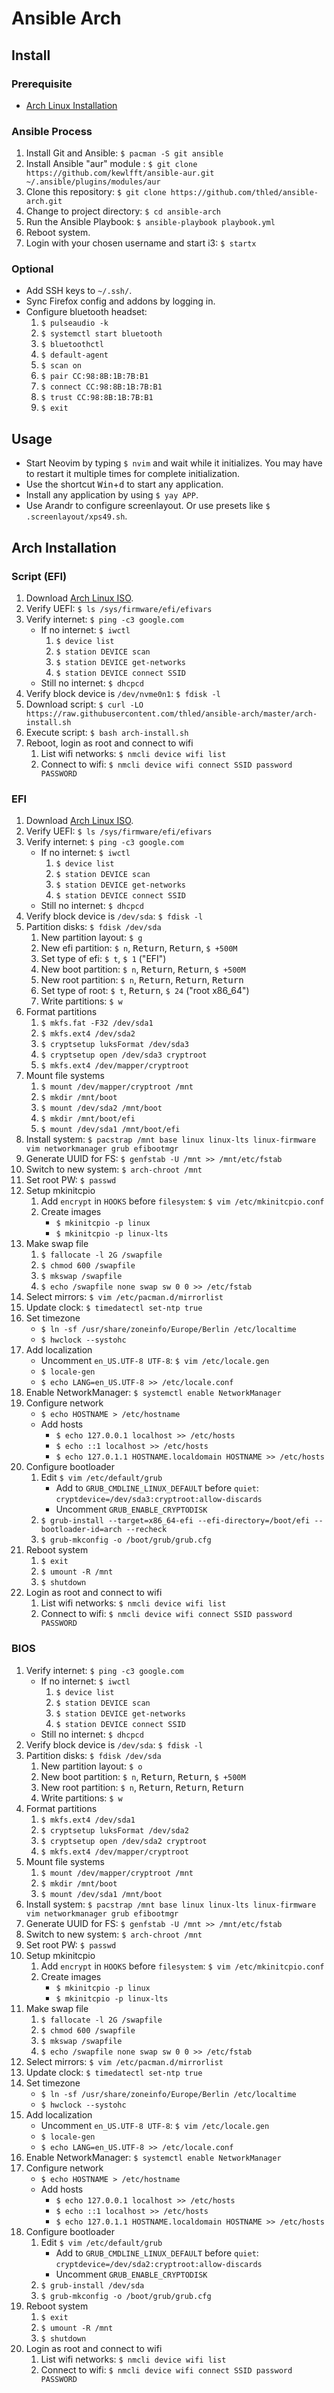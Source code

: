 # Ansible Arch

## Install

### Prerequisite

- [Arch Linux Installation](#arch-installation)

### Ansible Process

1. Install Git and Ansible: `$ pacman -S git ansible`
1. Install Ansible "aur" module : `$ git clone https://github.com/kewlfft/ansible-aur.git ~/.ansible/plugins/modules/aur`
1. Clone this repository: `$ git clone https://github.com/thled/ansible-arch.git`
1. Change to project directory: `$ cd ansible-arch`
1. Run the Ansible Playbook: `$ ansible-playbook playbook.yml`
1. Reboot system.
1. Login with your chosen username and start i3: `$ startx`

### Optional

- Add SSH keys to `~/.ssh/`.
- Sync Firefox config and addons by logging in.
- Configure bluetooth headset:
    1. `$ pulseaudio -k`
    1. `$ systemctl start bluetooth`
    1. `$ bluetoothctl`
    1. `$ default-agent`
    1. `$ scan on`
    1. `$ pair CC:98:8B:1B:7B:B1`
    1. `$ connect CC:98:8B:1B:7B:B1`
    1. `$ trust CC:98:8B:1B:7B:B1`
    1. `$ exit`

## Usage

- Start Neovim by typing `$ nvim` and wait while it initializes.
You may have to restart it multiple times for complete initialization.
- Use the shortcut <kbd>Win</kbd>+<kbd>d</kbd> to start any application.
- Install any application by using `$ yay APP`.
- Use Arandr to configure screenlayout. Or use presets like `$ .screenlayout/xps49.sh`.

## Arch Installation

### Script (EFI)

1. Download [Arch Linux ISO][arch].
1. Verify UEFI: `$ ls /sys/firmware/efi/efivars`
1. Verify internet: `$ ping -c3 google.com`
    - If no internet: `$ iwctl`
        1. `$ device list`
        1. `$ station DEVICE scan`
        1. `$ station DEVICE get-networks`
        1. `$ station DEVICE connect SSID`
    - Still no internet: `$ dhcpcd`
1. Verify block device is `/dev/nvme0n1`: `$ fdisk -l`
1. Download script: `$ curl -LO https://raw.githubusercontent.com/thled/ansible-arch/master/arch-install.sh`
1. Execute script: `$ bash arch-install.sh`
1. Reboot, login as root and connect to wifi
    1. List wifi networks: `$ nmcli device wifi list`
    1. Connect to wifi: `$ nmcli device wifi connect SSID password PASSWORD`

### EFI

1. Download [Arch Linux ISO][arch].
1. Verify UEFI: `$ ls /sys/firmware/efi/efivars`
1. Verify internet: `$ ping -c3 google.com`
    - If no internet: `$ iwctl`
        1. `$ device list`
        1. `$ station DEVICE scan`
        1. `$ station DEVICE get-networks`
        1. `$ station DEVICE connect SSID`
    - Still no internet: `$ dhcpcd`
1. Verify block device is `/dev/sda`: `$ fdisk -l`
1. Partition disks: `$ fdisk /dev/sda`
    1. New partition layout: `$ g`
    1. New efi partition: `$ n`, <kbd>Return</kbd>, <kbd>Return</kbd>, `$ +500M`
    1. Set type of efi: `$ t`, `$ 1` ("EFI")
    1. New boot partition: `$ n`, <kbd>Return</kbd>, <kbd>Return</kbd>, `$ +500M`
    1. New root partition: `$ n`, <kbd>Return</kbd>, <kbd>Return</kbd>, <kbd>Return</kbd>
    1. Set type of root: `$ t`, <kbd>Return</kbd>, `$ 24` ("root x86_64")
    1. Write partitions: `$ w`
1. Format partitions
    1. `$ mkfs.fat -F32 /dev/sda1`
    1. `$ mkfs.ext4 /dev/sda2`
    1. `$ cryptsetup luksFormat /dev/sda3`
    1. `$ cryptsetup open /dev/sda3 cryptroot`
    1. `$ mkfs.ext4 /dev/mapper/cryptroot`
1. Mount file systems
    1. `$ mount /dev/mapper/cryptroot /mnt`
    1. `$ mkdir /mnt/boot`
    1. `$ mount /dev/sda2 /mnt/boot`
    1. `$ mkdir /mnt/boot/efi`
    1. `$ mount /dev/sda1 /mnt/boot/efi`
1. Install system: `$ pacstrap /mnt base linux linux-lts linux-firmware vim networkmanager grub efibootmgr`
1. Generate UUID for FS: `$ genfstab -U /mnt >> /mnt/etc/fstab`
1. Switch to new system: `$ arch-chroot /mnt`
1. Set root PW: `$ passwd`
1. Setup mkinitcpio
    1. Add `encrypt` in `HOOKS` before `filesystem`: `$ vim /etc/mkinitcpio.conf`
    1. Create images
        - `$ mkinitcpio -p linux`
        - `$ mkinitcpio -p linux-lts`
1. Make swap file
    1. `$ fallocate -l 2G /swapfile`
    1. `$ chmod 600 /swapfile`
    1. `$ mkswap /swapfile`
    1. `$ echo /swapfile none swap sw 0 0 >> /etc/fstab`
1. Select mirrors: `$ vim /etc/pacman.d/mirrorlist`
1. Update clock: `$ timedatectl set-ntp true`
1. Set timezone
    - `$ ln -sf /usr/share/zoneinfo/Europe/Berlin /etc/localtime`
    - `$ hwclock --systohc`
1. Add localization
    - Uncomment `en_US.UTF-8 UTF-8`: `$ vim /etc/locale.gen`
    - `$ locale-gen`
    - `$ echo LANG=en_US.UTF-8 >> /etc/locale.conf`
1. Enable NetworkManager: `$ systemctl enable NetworkManager`
1. Configure network
    - `$ echo HOSTNAME > /etc/hostname`
    - Add hosts
        - `$ echo 127.0.0.1 localhost >> /etc/hosts`
        - `$ echo ::1 localhost >> /etc/hosts`
        - `$ echo 127.0.1.1	HOSTNAME.localdomain HOSTNAME >> /etc/hosts`
1. Configure bootloader
    1. Edit `$ vim /etc/default/grub`
        - Add to `GRUB_CMDLINE_LINUX_DEFAULT` before `quiet`: `cryptdevice=/dev/sda3:cryptroot:allow-discards`
        - Uncomment `GRUB_ENABLE_CRYPTODISK`
    1. `$ grub-install --target=x86_64-efi --efi-directory=/boot/efi --bootloader-id=arch --recheck`
    1. `$ grub-mkconfig -o /boot/grub/grub.cfg`
1. Reboot system
    1. `$ exit`
    1. `$ umount -R /mnt`
    1. `$ shutdown`
1. Login as root and connect to wifi
    1. List wifi networks: `$ nmcli device wifi list`
    1. Connect to wifi: `$ nmcli device wifi connect SSID password PASSWORD`

### BIOS

1. Verify internet: `$ ping -c3 google.com`
    - If no internet: `$ iwctl`
        1. `$ device list`
        1. `$ station DEVICE scan`
        1. `$ station DEVICE get-networks`
        1. `$ station DEVICE connect SSID`
    - Still no internet: `$ dhcpcd`
1. Verify block device is `/dev/sda`: `$ fdisk -l`
1. Partition disks: `$ fdisk /dev/sda`
    1. New partition layout: `$ o`
    1. New boot partition: `$ n`, <kbd>Return</kbd>, <kbd>Return</kbd>, `$ +500M`
    1. New root partition: `$ n`, <kbd>Return</kbd>, <kbd>Return</kbd>, <kbd>Return</kbd>
    1. Write partitions: `$ w`
1. Format partitions
    1. `$ mkfs.ext4 /dev/sda1`
    1. `$ cryptsetup luksFormat /dev/sda2`
    1. `$ cryptsetup open /dev/sda2 cryptroot`
    1. `$ mkfs.ext4 /dev/mapper/cryptroot`
1. Mount file systems
    1. `$ mount /dev/mapper/cryptroot /mnt`
    1. `$ mkdir /mnt/boot`
    1. `$ mount /dev/sda1 /mnt/boot`
1. Install system: `$ pacstrap /mnt base linux linux-lts linux-firmware vim networkmanager grub efibootmgr`
1. Generate UUID for FS: `$ genfstab -U /mnt >> /mnt/etc/fstab`
1. Switch to new system: `$ arch-chroot /mnt`
1. Set root PW: `$ passwd`
1. Setup mkinitcpio
    1. Add `encrypt` in `HOOKS` before `filesystem`: `$ vim /etc/mkinitcpio.conf`
    1. Create images
        - `$ mkinitcpio -p linux`
        - `$ mkinitcpio -p linux-lts`
1. Make swap file
    1. `$ fallocate -l 2G /swapfile`
    1. `$ chmod 600 /swapfile`
    1. `$ mkswap /swapfile`
    1. `$ echo /swapfile none swap sw 0 0 >> /etc/fstab`
1. Select mirrors: `$ vim /etc/pacman.d/mirrorlist`
1. Update clock: `$ timedatectl set-ntp true`
1. Set timezone
    - `$ ln -sf /usr/share/zoneinfo/Europe/Berlin /etc/localtime`
    - `$ hwclock --systohc`
1. Add localization
    - Uncomment `en_US.UTF-8 UTF-8`: `$ vim /etc/locale.gen`
    - `$ locale-gen`
    - `$ echo LANG=en_US.UTF-8 >> /etc/locale.conf`
1. Enable NetworkManager: `$ systemctl enable NetworkManager`
1. Configure network
    - `$ echo HOSTNAME > /etc/hostname`
    - Add hosts
        - `$ echo 127.0.0.1 localhost >> /etc/hosts`
        - `$ echo ::1 localhost >> /etc/hosts`
        - `$ echo 127.0.1.1	HOSTNAME.localdomain HOSTNAME >> /etc/hosts`
1. Configure bootloader
    1. Edit `$ vim /etc/default/grub`
        - Add to `GRUB_CMDLINE_LINUX_DEFAULT` before `quiet`: `cryptdevice=/dev/sda2:cryptroot:allow-discards`
        - Uncomment `GRUB_ENABLE_CRYPTODISK`
    1. `$ grub-install /dev/sda`
    1. `$ grub-mkconfig -o /boot/grub/grub.cfg`
1. Reboot system
    1. `$ exit`
    1. `$ umount -R /mnt`
    1. `$ shutdown`
1. Login as root and connect to wifi
    1. List wifi networks: `$ nmcli device wifi list`
    1. Connect to wifi: `$ nmcli device wifi connect SSID password PASSWORD`

[arch]: https://www.archlinux.org/download/
